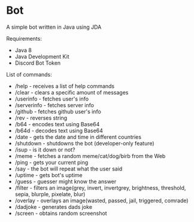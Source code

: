 # Bot
A simple bot written in Java using JDA

Requirements:
  - Java 8
  - Java Development Kit
  - Discord Bot Token

List of commands:
- /help - receives a list of help commands
- /clear - clears a specific amount of messages
- /userinfo - fetches user's info
- /serverinfo - fetches server info
- /github - fetches github user's info
- /rev - reverses string
- /b64 - encodes text using Base64
- /b64d - decodes text using Base64
- /date - gets the date and time in different countries
- /shutdown - shutdowns the bot (developer-only feature)
- /isup - is it down or not?
- /meme - fetches a random meme/cat/dog/birb from the Web
- /ping - gets your current ping
- /say - the bot will repeat what the user said
- /uptime - gets bot's uptime
- /guess - guesser might know the answer
- /filter - filters an image(grey, invert, invertgrey, brightness, threshold, sepia, blurple, pixelate, blur)
- /overlay - overlays an image(wasted, passed, jail, triggered, comrade)
- /dadjoke - generates dads joke
- /screen - obtains random screenshot
